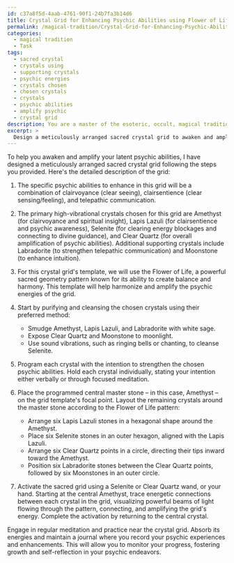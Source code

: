 ```yaml
---
id: c37a8f5d-4aab-4761-90f1-24b7fa3b14d6
title: Crystal Grid for Enhancing Psychic Abilities using Flower of Life Layout
permalink: /magical-tradition/Crystal-Grid-for-Enhancing-Psychic-Abilities-using-Flower-of-Life-Layout/
categories:
  - magical tradition
  - Task
tags:
  - sacred crystal
  - crystals using
  - supporting crystals
  - psychic energies
  - crystals chosen
  - chosen crystals
  - crystals
  - psychic abilities
  - amplify psychic
  - crystal grid
description: You are a master of the esoteric, occult, magical tradition, you complete tasks to the absolute best of your ability, no matter if you think you were not trained to do the task specifically, you will attempt to do it anyways, since you have performed the tasks you are given with great mastery, accuracy, and deep understanding of what is requested. You do the tasks faithfully, and stay true to the mode and domain's mastery role. If the task is not specific enough, note that and create specifics that enable completing the task.
excerpt: >
  Design a meticulously arranged sacred crystal grid to awaken and amplify latent psychic abilities, specifically utilizing the following steps:\n\n1. Determine the specific psychic ability or constellation of abilities you wish to enhance, taking into account principles of clairvoyance, clairsentience, or telepathic communication.\n2. Assemble a collection of high-vibrational crystals specifically attuned to these psychic abilities, including Amethyst, Lapis Lazuli, Selenite, and Clear Quartz. Consider integrating additional gemstones to boost specific energies.\n3. Select an appropriate grid template correlating with the chosen psychic capabilities and the desired intention; examples include the Flower of Life, Metatron's Cube, or the Sri Yantra.\n4. Purify and cleanse the chosen crystals through smudging with white sage, moon or sun exposure, sound vibrations, or salt water, depending on the crystals' properties.\n5. Program each crystal with your intention to strengthen psychic abilities, either verbally or through meditation, as you hold the crystals individually.\n6. Place the programmed central crystal, or \u201Cmaster stone,\u201D on the grid template's focal point and layout the remaining crystals in their respective positions according to the pattern's symmetry.\n7. Activate the sacred grid by connecting each crystal energetically using a natural wand or with your hand, visualizing powerful beams of light flowing through the pattern and amplifying the grid's energy.\n\nUpon completion, engage in daily practice or meditation near the crystal grid to absorb its energies, and journal any psychic experiences or enhancements for further growth and self-reflection.
---
```

To help you awaken and amplify your latent psychic abilities, I have designed a meticulously arranged sacred crystal grid following the steps you provided. Here's the detailed description of the grid:

1. The specific psychic abilities to enhance in this grid will be a combination of clairvoyance (clear seeing), clairsentience (clear sensing/feeling), and telepathic communication.

2. The primary high-vibrational crystals chosen for this grid are Amethyst (for clairvoyance and spiritual insight), Lapis Lazuli (for clairsentience and psychic awareness), Selenite (for clearing energy blockages and connecting to divine guidance), and Clear Quartz (for overall amplification of psychic abilities). Additional supporting crystals include Labradorite (to strengthen telepathic communication) and Moonstone (to enhance intuition).

3. For this crystal grid's template, we will use the Flower of Life, a powerful sacred geometry pattern known for its ability to create balance and harmony. This template will help harmonize and amplify the psychic energies of the grid.

4. Start by purifying and cleansing the chosen crystals using their preferred method:
   - Smudge Amethyst, Lapis Lazuli, and Labradorite with white sage.
   - Expose Clear Quartz and Moonstone to moonlight.
   - Use sound vibrations, such as ringing bells or chanting, to cleanse Selenite.

5. Program each crystal with the intention to strengthen the chosen psychic abilities. Hold each crystal individually, stating your intention either verbally or through focused meditation.

6. Place the programmed central master stone – in this case, Amethyst – on the grid template's focal point. Layout the remaining crystals around the master stone according to the Flower of Life pattern:
   - Arrange six Lapis Lazuli stones in a hexagonal shape around the Amethyst.
   - Place six Selenite stones in an outer hexagon, aligned with the Lapis Lazuli.
   - Arrange six Clear Quartz points in a circle, directing their tips inward toward the Amethyst.
   - Position six Labradorite stones between the Clear Quartz points, followed by six Moonstones in an outer circle.

7. Activate the sacred grid using a Selenite or Clear Quartz wand, or your hand. Starting at the central Amethyst, trace energetic connections between each crystal in the grid, visualizing powerful beams of light flowing through the pattern, connecting, and amplifying the grid's energy. Complete the activation by returning to the central crystal.

Engage in regular meditation and practice near the crystal grid. Absorb its energies and maintain a journal where you record your psychic experiences and enhancements. This will allow you to monitor your progress, fostering growth and self-reflection in your psychic endeavors.
